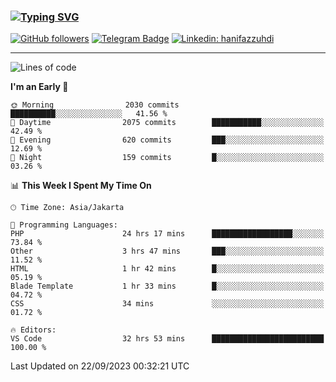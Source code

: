 ### [![Typing SVG](https://readme-typing-svg.herokuapp.com?font=lato&size=22&lines=Hi+There+👋)](https://git.io/typing-svg) 

[![GitHub followers](https://img.shields.io/github/followers/hanifazzuhdi?label=Follow&style=social)](https://github.com/hanifazzuhdi/?tab=follow) 
[![Telegram Badge](https://img.shields.io/badge/-hanif0198-blue?style=social&logo=telegram&link=https://www.t.me/hanif0198/)](https://www.t.me/hanif0198/) 
[![Linkedin: hanifazzuhdi](https://img.shields.io/badge/-hanifazzuhdi-blue?style=flat-square&logo=Linkedin&logoColor=white&link=https://www.linkedin.com/in/hanif-az-zuhdi-69688019b/)](https://www.linkedin.com/in/hanif-az-zuhdi-69688019b/) 

<hr/>

<!--START_SECTION:waka-->
![Lines of code](https://img.shields.io/badge/From%20Hello%20World%20I%27ve%20Written-31.2%20million%20lines%20of%20code-blue)

**I'm an Early 🐤** 

```text
🌞 Morning                2030 commits        ██████████░░░░░░░░░░░░░░░   41.56 % 
🌆 Daytime                2075 commits        ███████████░░░░░░░░░░░░░░   42.49 % 
🌃 Evening                620 commits         ███░░░░░░░░░░░░░░░░░░░░░░   12.69 % 
🌙 Night                  159 commits         █░░░░░░░░░░░░░░░░░░░░░░░░   03.26 % 
```


📊 **This Week I Spent My Time On** 

```text
🕑︎ Time Zone: Asia/Jakarta

💬 Programming Languages: 
PHP                      24 hrs 17 mins      ██████████████████░░░░░░░   73.84 % 
Other                    3 hrs 47 mins       ███░░░░░░░░░░░░░░░░░░░░░░   11.52 % 
HTML                     1 hr 42 mins        █░░░░░░░░░░░░░░░░░░░░░░░░   05.19 % 
Blade Template           1 hr 33 mins        █░░░░░░░░░░░░░░░░░░░░░░░░   04.72 % 
CSS                      34 mins             ░░░░░░░░░░░░░░░░░░░░░░░░░   01.72 % 

🔥 Editors: 
VS Code                  32 hrs 53 mins      █████████████████████████   100.00 % 
```


 Last Updated on 22/09/2023 00:32:21 UTC
<!--END_SECTION:waka-->
